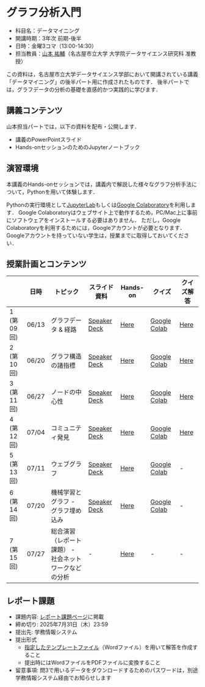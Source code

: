 # グラフ分析入門

* 科目名：データマイニング
* 開講時期：3年次 前期-後半
* 日時：金曜3コマ（13:00-14:30）
* 担当教員：[山本 祐輔](https://hontolab.org/)（名古屋市立大学 大学院データサイエンス研究科 准教授）

この資料は，名古屋市立大学データサイエンス学部において開講されている講義「データマイニング」の後半パート用に作成されたものです．
後半パートでは，グラフデータの分析の基礎を直感的かつ実践的に学びます．

<!-- ## 成績評価
レポート課題 -->

## 講義コンテンツ
山本担当パートでは，以下の資料を配布・公開します．
* 講義のPowerPointスライド
* Hands-onセッションのためのJupyterノートブック


## 演習環境
本講義のHands-onセッションでは，講義内で解説した様々なグラフ分析手法について，Pythonを用いて体験します．

Pythonの実行環境として[JupyterLab](https://jupyter.org/)もしくは[Google Colaboratory](https://colab.research.google.com/)を利用します．
Google Colaboratoryはウェブサイト上で動作するため，PC/Mac上に事前にソフトウェアをインストールする必要はありません．
ただし，Google Colaboratoryを利用するためには，Googleアカウントが必要となります．
Googleアカウントを持っていない学生は，授業までに取得しておいてください．


## 授業計画とコンテンツ
| |  日時  | トピック | スライド資料 | Hands-on | クイズ | クイズ解答 |
| ---- | ---- | ---- | ---- | ---- | ---- | ---- |
| 1 (第09回) | 06/13 | グラフデータ & 経路 | [Speaker Deck](https://speakerdeck.com/trycycle/graph-lecture-01-graph-and-path) | [Here](content/graph-and-path.ipynb) | [Google Colab](https://colab.research.google.com/github/hontolab-courses/graph-analysis-lecturenote/blob/main/content/quiz/graph-and-path.ipynb) | [Here](content/quiz/answer/graph-and-path.ipynb) |
| 2 (第10回) | 06/20 | グラフ構造の諸指標 | [Speaker Deck](https://speakerdeck.com/trycycle/graph-lecture-02-graph-structure-features) | [Here](content/graph-structure-features.ipynb) | [Google Colab](https://colab.research.google.com/github/hontolab-courses/graph-analysis-lecturenote/blob/main/content/quiz/graph-structure-features.ipynb) | [Here](content/quiz/answer/graph-structure-features.ipynb) |
| 3 (第11回) | 06/27 | ノードの中心性 | [Speaker Deck](https://speakerdeck.com/trycycle/graph-lecture-03-centrality) | [Here](content/centrality.ipynb) | [Google Colab](https://colab.research.google.com/github/hontolab-courses/graph-analysis-lecturenote/blob/main/content/quiz/centrality.ipynb) | [Here](content/quiz/answer/centrality.ipynb) |
| 4 (第12回) | 07/04 | コミュニティ発見 | [Speaker Deck](https://speakerdeck.com/trycycle/graph-lecture-04-finding-community) | [Here](content/finding-community.ipynb) | [Google Colab](https://colab.research.google.com/github/hontolab-courses/graph-analysis-lecturenote/blob/main/content/quiz/finding-community.ipynb) | [Here](content/quiz/answer/finding-community.ipynb) |
| 5 (第13回) | 07/11 | ウェブグラフ | [Speaker Deck](https://speakerdeck.com/trycycle/graph-lecture-05-web-and-graph) | [Here](content/web-and-graph.ipynb) | [Google Colab](https://colab.research.google.com/github/hontolab-courses/graph-analysis-lecturenote/blob/main/content/quiz/web-and-graph.ipynb) | - |
| 6 (第14回) | 07/20 | 機械学習とグラフ - グラフ埋め込み | [Speaker Deck](https://speakerdeck.com/trycycle/graph-lecture-06-graph-embedding) | [Here](content/graph-embedding.ipynb) | [Google Colab](https://colab.research.google.com/github/hontolab-courses/graph-analysis-lecturenote/blob/main/content/quiz/graph-embedding.ipynb) | - |
| 7 (第15回) | 07/27 | 総合演習（レポート課題） - 社会ネットワークなどの分析 | - | [Here](content/assignment/assignment.ipynb) | - | - |


## レポート課題
- 課題内容: [レポート課題ページ](content/assignment/assignment.ipynb)に掲載
- 締め切り: 2025年7月31日（木）23:59
- 提出先: 学務情報システム
- 提出形式
    - [指定したテンプレートファイル](https://b.hontolab.org/graphanalysis-report-template)（Wordファイル）を用いて解答を作成すること
    - 提出時にはWordファイルをPDFファイルに変換すること
- 留意事項: 問3で用いるデータをダウンロードするためのパスワードは，別途学務情報システム経由でお知らせします
